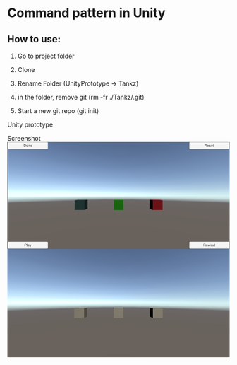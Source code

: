 # Command pattern in Unity
## How to use:
1. Go to project folder

2. Clone

3. Rename Folder (UnityPrototype -> Tankz)

4. in the folder, remove git (rm -fr ./Tankz/.git)

5. Start a new git repo (git init)


Unity prototype

Screenshot
<img src='Screenshot.PNG' align="right" width=960>
<img src='gif.gif' align="right" width=960>

